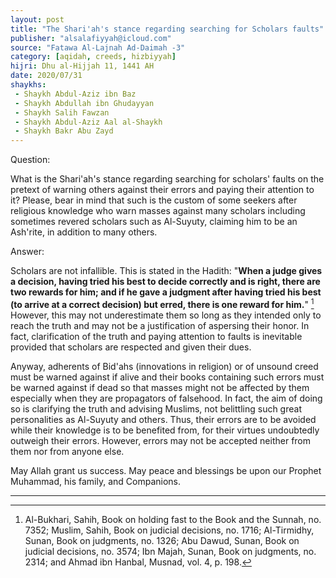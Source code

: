 ```yaml
---
layout: post
title: "The Shari'ah's stance regarding searching for Scholars faults"
publisher: "alsalafiyyah@icloud.com"
source: "Fatawa Al-Lajnah Ad-Daimah -3"
category: [aqidah, creeds, hizbiyyah]
hijri: Dhu al-Hijjah 11, 1441 AH
date: 2020/07/31
shaykhs: 
 - Shaykh Abdul-Aziz ibn Baz
 - Shaykh Abdullah ibn Ghudayyan
 - Shaykh Salih Fawzan
 - Shaykh Abdul-Aziz Aal al-Shaykh
 - Shaykh Bakr Abu Zayd
---
```


Question: 

What is the Shari'ah's stance regarding searching for scholars' faults on the pretext of warning others against their errors and paying their attention to it? Please, bear in mind that such is the custom of some seekers after religious knowledge who warn masses against many scholars including sometimes revered scholars such as Al-Suyuty, claiming him to be an Ash'rite, in addition to many others.

Answer:

Scholars are not infallible. This is stated in the Hadith: "**When a judge gives a decision, having tried his best to decide correctly and is right, there are two rewards for him; and if he gave a judgment after having tried his best (to arrive at a correct decision) but erred, there is one reward for him.**" [^1] However, this may not underestimate them so long as they intended only to reach the truth and may not be a justification of aspersing their honor. In fact, clarification of the truth and paying attention to faults is inevitable provided that scholars are respected and given their dues. 

Anyway, adherents of Bid'ahs (innovations in religion) or of unsound creed must be warned against if alive and their books containing such errors must be warned against if dead so that masses might not be affected by them especially when they are propagators of falsehood. In fact, the aim of doing so is clarifying the truth and advising Muslims, not belittling such great personalities as Al-Suyuty and others. Thus, their errors are to be avoided while their knowledge is to be benefited from, for their virtues undoubtedly outweigh their errors. However, errors may not be accepted neither from them nor from anyone else.

May Allah grant us success. May peace and blessings be upon our Prophet Muhammad, his family, and Companions.

---

[^1]: Al-Bukhari, Sahih, Book on holding fast to the Book and the Sunnah, no. 7352; Muslim, Sahih, Book on judicial decisions, no. 1716; Al-Tirmidhy, Sunan, Book on judgments, no. 1326; Abu Dawud, Sunan, Book on judicial decisions, no. 3574; Ibn Majah, Sunan, Book on judgments, no. 2314; and Ahmad ibn Hanbal, Musnad, vol. 4, p. 198.

